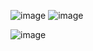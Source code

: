 ![image](https://user-images.githubusercontent.com/55932953/194991271-9a0d5066-6db8-4220-8911-48ad101312da.png)
![image](https://user-images.githubusercontent.com/55932953/194991302-f4b59668-ebcd-4f1e-a109-e64f339867a4.png)


![image](https://user-images.githubusercontent.com/55932953/194991355-942bd364-1d07-4bc1-899c-6141b728f074.png)
